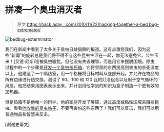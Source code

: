 # 拼凑一个臭虫消灭者

> 原文:[https://hack aday . com/2010/11/22/hacking-together-a-bed bug-extremator/](https://hackaday.com/2010/11/22/hacking-together-a-bedbug-exterminator/)

![](../Images/acaf92b4e356ad103b57d5688f98d4f8.png "bedbug-exterminator")

我们在新闻中看到了太多关于臭虫日益猖獗的报道。这有点激怒我们，因为这些“新闻”的旋转总是我们将不得不与这些昆虫生活在一起，你无法避免它。公牛玉米！[艾德·尼斯利]被臭虫骚扰，但他没有失去理智，而是用它来摆脱困境。除虫过程中的一个步骤是[开发一个臭虫杀死箱](http://softsolder.com/2010/11/20/bed-bugs-hot-box-disinsector/)，它将里面的东西提高到害虫的杀死温度以上。他建造了一个隔热室，用一个格栅将目标材料从底部升起，并允许在物品的所有边缘进行热交换。测试了 60、100 和 120 瓦的灯泡组合以及用于空气循环的风扇。他把结果用图表表示出来，并计划用他学到的知识为盒子制造一个更有效的加热器。

但是热箱不是他唯一的辩护。他的家庭开发了屏障，通过高度或粘性区域来阻挡昆虫。看看[他收集的臭虫帖子](http://softsolder.com/2010/11/21/bed-bugs-wrapup/)，不要再害怕这些东西了！我们可以反击，我们可以用普通物品和智慧来反击。

[谢谢史蒂文]